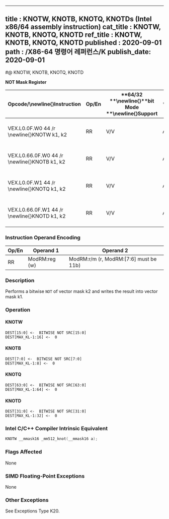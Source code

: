 ----------------------------
title : KNOTW, KNOTB, KNOTQ, KNOTDs (Intel x86/64 assembly instruction)
cat_title : KNOTW, KNOTB, KNOTQ, KNOTD
ref_title : KNOTW, KNOTB, KNOTQ, KNOTD
published : 2020-09-01
path : /X86-64 명령어 레퍼런스/K
publish_date: 2020-09-01
----------------------------
#@ KNOTW, KNOTB, KNOTQ, KNOTD

**NOT Mask Register**

|**Opcode/**\newline{}**Instruction**|**Op/En**|**64/32 **\newline{}**bit Mode **\newline{}**Support**|**CPUID **\newline{}**Feature Flag**|**Description**|
|------------------------------------|---------|------------------------------------------------------|------------------------------------|---------------|
|VEX.L0.0F.W0 44 /r \newline{}KNOTW k1, k2|RR|V/V|AVX512F|Bitwise NOT of 16 bits mask k2.|
|VEX.L0.66.0F.W0 44 /r \newline{}KNOTB k1, k2|RR|V/V|AVX512DQ|Bitwise NOT of 8 bits mask k2.|
|VEX.L0.0F.W1 44 /r \newline{}KNOTQ k1, k2|RR|V/V|AVX512BW|Bitwise NOT of 64 bits mask k2.|
|VEX.L0.66.0F.W1 44 /r \newline{}KNOTD k1, k2|RR|V/V|AVX512BW|Bitwise NOT of 32 bits mask k2.|
### Instruction Operand Encoding


|Op/En|Operand 1|Operand 2|
|-----|---------|---------|
|RR|ModRM:reg (w)|ModRM:r/m (r, ModRM:[7:6] must be 11b)|
### Description


Performs a bitwise `NOT` of vector mask k2 and writes the result into vector mask k1.


### Operation
#### KNOTW
```info-verb
DEST[15:0] <-  BITWISE NOT SRC[15:0]
DEST[MAX_KL-1:16] <-  0
```
#### KNOTB
```info-verb
DEST[7:0] <-  BITWISE NOT SRC[7:0]
DEST[MAX_KL-1:8] <-  0
```
#### KNOTQ
```info-verb
DEST[63:0] <-  BITWISE NOT SRC[63:0]
DEST[MAX_KL-1:64] <-  0
```
#### KNOTD
```info-verb
DEST[31:0] <-  BITWISE NOT SRC[31:0]
DEST[MAX_KL-1:32] <-  0
```

### Intel C/C++ Compiler Intrinsic Equivalent

```cpp
KNOTW __mmask16 _mm512_knot(__mmask16 a);
```
### Flags Affected


None

### SIMD Floating-Point Exceptions


None

### Other Exceptions


See Exceptions Type K20.

